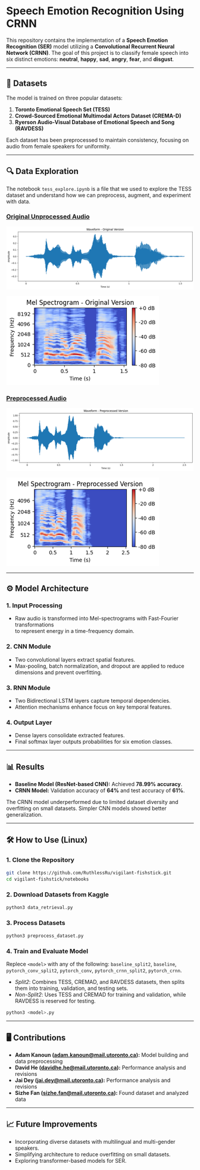 # Speech Emotion Recognition Using CRNN

This repository contains the implementation of a **Speech Emotion Recognition (SER)** model utilizing a **Convolutional Recurrent Neural Network (CRNN)**. The goal of this project is to classify female speech into six distinct emotions: **neutral**, **happy**, **sad**, **angry**, **fear**, and **disgust**. 


---

## 📂 **Datasets**
The model is trained on three popular datasets:
1. **Toronto Emotional Speech Set (TESS)**  
2. **Crowd-Sourced Emotional Multimodal Actors Dataset (CREMA-D)**  
3. **Ryerson Audio-Visual Database of Emotional Speech and Song (RAVDESS)**  

Each dataset has been preprocessed to maintain consistency, focusing on audio from female speakers for uniformity.

---

## 🔍 **Data Exploration**

The notebook `tess_explore.ipynb` is a file that we used to explore the TESS 
dataset and understand how we can preprocess, augment, and experiment with data.

### [Original Unprocessed Audio](./resources/example_original_audio.wav)

![Example Original Waveform](./resources/example_original_waveform.png)

![Example Original Spectrogram](./resources/example_original_spectrogram.png)

### [Preprocessed Audio](./resources/example_preprocessed_audio.wav)

![Example Preprocessed Waveform](./resources/example_preprocessed_waveform.png)

![Example Preprocessed Spectrogram](./resources/example_preprocessed_spectrogram.png)

---

## ⚙️ **Model Architecture**

### 1. Input Processing  
- Raw audio is transformed into Mel-spectrograms with Fast-Fourier transformations  
to represent energy in a time-frequency domain.

### 2. CNN Module  
- Two convolutional layers extract spatial features.  
- Max-pooling, batch normalization, and dropout are applied to reduce dimensions and prevent overfitting.

### 3. RNN Module  
- Two Bidirectional LSTM layers capture temporal dependencies.  
- Attention mechanisms enhance focus on key temporal features.

### 4. Output Layer  
- Dense layers consolidate extracted features.  
- Final softmax layer outputs probabilities for six emotion classes.

---

## 📊 **Results**
- **Baseline Model (ResNet-based CNN):** Achieved **78.99% accuracy**.  
- **CRNN Model:** Validation accuracy of **64%** and test accuracy of **61%**.  

The CRNN model underperformed due to limited dataset diversity and overfitting on small datasets. Simpler CNN models showed better generalization.

---

## 🛠 **How to Use (Linux)**

### 1. Clone the Repository
```bash
git clone https://github.com/RuthlessRu/vigilant-fishstick.git
cd vigilant-fishstick/notebooks
```

### 2. Download Datasets from Kaggle

```bash
python3 data_retrieval.py
```

### 3. Process Datasets
```bash
python3 preprocess_dataset.py
```

### 4. Train and Evaluate Model

Replece `<model>` with any of the following: `baseline_split2`, `baseline`, 
`pytorch_conv_split2`, `pytorch_conv`, `pytorch_crnn_split2`, `pytorch_crnn`.

- *Split2*: Combines TESS, CREMAD, and RAVDESS datasets, then splits them into 
training, validation, and testing sets.
- *Non-Split2*: Uses TESS and CREMAD for training and validation, while RAVDESS 
is reserved for testing.

```bash
python3 <model>.py
```

---

## 🖥 **Contributions**
- **Adam Kanoun (adam.kanoun@mail.utoronto.ca):** Model building and data preprocessing  
- **David He (davidhe.he@mail.utoronto.ca):** Performance analysis and revisions
- **Jai Dey (jai.dey@mail.utoronto.ca):** Performance analysis and revisions
- **Sizhe Fan (sizhe.fan@mail.utoronto.ca):** Found dataset and analyzed data

---

## 📈 **Future Improvements**
- Incorporating diverse datasets with multilingual and multi-gender speakers.  
- Simplifying architecture to reduce overfitting on small datasets.  
- Exploring transformer-based models for SER.


